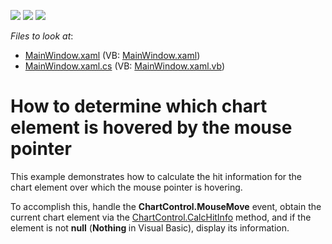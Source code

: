 <!-- default badges list -->
![](https://img.shields.io/endpoint?url=https://codecentral.devexpress.com/api/v1/VersionRange/128569695/12.2.6%2B)
[![](https://img.shields.io/badge/Open_in_DevExpress_Support_Center-FF7200?style=flat-square&logo=DevExpress&logoColor=white)](https://supportcenter.devexpress.com/ticket/details/E4511)
[![](https://img.shields.io/badge/📖_How_to_use_DevExpress_Examples-e9f6fc?style=flat-square)](https://docs.devexpress.com/GeneralInformation/403183)
<!-- default badges end -->
<!-- default file list -->
*Files to look at*:

* [MainWindow.xaml](./CS/DetermineHoveredChartElement/MainWindow.xaml) (VB: [MainWindow.xaml](./VB/DetermineHoveredChartElement/MainWindow.xaml))
* [MainWindow.xaml.cs](./CS/DetermineHoveredChartElement/MainWindow.xaml.cs) (VB: [MainWindow.xaml.vb](./VB/DetermineHoveredChartElement/MainWindow.xaml.vb))
<!-- default file list end -->
# How to determine which chart element is hovered by the mouse pointer


<p>This example demonstrates how to calculate the hit information for the chart element over which the mouse pointer is hovering. </p><p>To accomplish this, handle the <strong>ChartControl.MouseMove</strong> event, obtain the current chart element via the <a href="http://help.devexpress.com/#WPF/DevExpressXpfChartsChartControl_CalcHitInfotopic"><u>ChartControl.CalcHitInfo</u></a> method, and if the element is not <strong>null</strong> (<strong>Nothing </strong>in Visual Basic), display its information.</p><p><br />
</p>

<br/>


